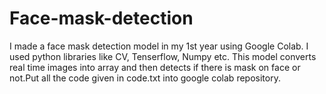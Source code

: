 # Face-mask-detection

I made a face mask detection model in my 1st year using Google Colab. I used python libraries like CV, Tenserflow, Numpy etc. This model converts real time images into array and then detects if there is mask on face or not.Put all the code given in code.txt into google colab repository.
